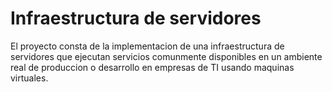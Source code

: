 # Infraestructura de servidores

El proyecto consta de la implementacion de una infraestructura de servidores que ejecutan servicios comunmente
disponibles en un ambiente real de produccion o desarrollo en empresas de TI usando maquinas virtuales.